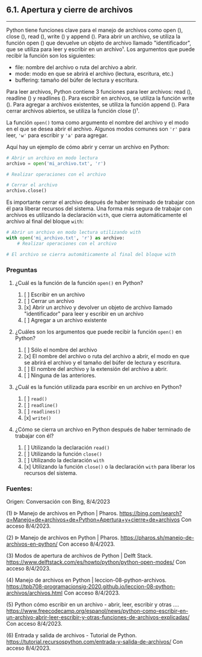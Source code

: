 ## 6.1. Apertura y cierre de archivos
---
Python tiene funciones clave para el manejo de archivos como open (), close (), read (), write () y append (). Para abrir un archivo, se utiliza la función open () que devuelve un objeto de archivo llamado "identificador", que se utiliza para leer y escribir en un archivo¹. Los argumentos que puede recibir la función son los siguientes:

- file: nombre del archivo o ruta del archivo a abrir.
- mode: modo en que se abrirá el archivo (lectura, escritura, etc.)
- buffering: tamaño del búfer de lectura y escritura.

Para leer archivos, Python contiene 3 funciones para leer archivos: read (), readline () y readlines (). Para escribir en archivos, se utiliza la función write (). Para agregar a archivos existentes, se utiliza la función append (). Para cerrar archivos abiertos, se utiliza la función close ()¹.

La función `open()` toma como argumento el nombre del archivo y el modo en el que se desea abrir el archivo. Algunos modos comunes son `'r'` para leer, `'w'` para escribir y `'a'` para agregar.

Aquí hay un ejemplo de cómo abrir y cerrar un archivo en Python:
```python
# Abrir un archivo en modo lectura
archivo = open('mi_archivo.txt', 'r')

# Realizar operaciones con el archivo

# Cerrar el archivo
archivo.close()
```
Es importante cerrar el archivo después de haber terminado de trabajar con él para liberar recursos del sistema. Una forma más segura de trabajar con archivos es utilizando la declaración `with`, que cierra automáticamente el archivo al final del bloque `with`:
```python
# Abrir un archivo en modo lectura utilizando with
with open('mi_archivo.txt', 'r') as archivo:
    # Realizar operaciones con el archivo

# El archivo se cierra automáticamente al final del bloque with
```

### Preguntas

1. ¿Cuál es la función de la función `open()` en Python?
   1. [ ] Escribir en un archivo
   2. [ ] Cerrar un archivo
   3. [x] Abrir un archivo y devolver un objeto de archivo llamado "identificador" para leer y escribir en un archivo
   4. [ ] Agregar a un archivo existente

2. ¿Cuáles son los argumentos que puede recibir la función `open()` en Python?
   1. [ ] Sólo el nombre del archivo
   2. [x] El nombre del archivo o ruta del archivo a abrir, el modo en que se abrirá el archivo y el tamaño del búfer de lectura y escritura.
   3. [ ] El nombre del archivo y la extensión del archivo a abrir.
   4. [ ] Ninguna de las anteriores.

3. ¿Cuál es la función utilizada para escribir en un archivo en Python?
   1. [ ] `read()`
   2. [ ] `readline()`
   3. [ ] `readlines()`
   4. [x] `write()`

4. ¿Cómo se cierra un archivo en Python después de haber terminado de trabajar con él?
   1. [ ] Utilizando la declaración `read()`
   2. [ ] Utilizando la función `close()`
   3. [ ] Utilizando la declaración `with`
   4. [x] Utilizando la función `close()` o la declaración `with` para liberar los recursos del sistema.

### Fuentes:

Origen: Conversación con Bing, 8/4/2023

(1) ᐉ Manejo de archivos en Python | Pharos. https://bing.com/search?q=Manejo+de+archivos+de+Python+Apertura+y+cierre+de+archivos Con acceso 8/4/2023.

(2) ᐉ Manejo de archivos en Python | Pharos. https://pharos.sh/manejo-de-archivos-en-python/ Con acceso 8/4/2023.

(3) Modos de apertura de archivos de Python | Delft Stack. https://www.delftstack.com/es/howto/python/python-open-modes/ Con acceso 8/4/2023.

(4) Manejo de archivos en Python | leccion-08-python-archivos. https://tpb708-programacionsig-2020.github.io/leccion-08-python-archivos/archivos.html Con acceso 8/4/2023.

(5) Python cómo escribir en un archivo - abrir, leer, escribir y otras .... https://www.freecodecamp.org/espanol/news/python-como-escribir-en-un-archivo-abrir-leer-escribir-y-otras-funciones-de-archivos-explicadas/ Con acceso 8/4/2023.

(6) Entrada y salida de archivos - Tutorial de Python. https://tutorial.recursospython.com/entrada-y-salida-de-archivos/ Con acceso 8/4/2023.